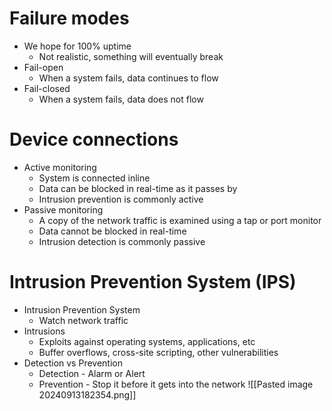 # Failure modes
- We hope for 100% uptime
	- Not realistic, something will eventually break
- Fail-open
	- When a system fails, data continues to flow
- Fail-closed
	- When a system fails, data does not flow
# Device connections
- Active monitoring
	- System is connected inline
	- Data can be blocked in real-time as it passes by
	- Intrusion prevention is commonly active
- Passive monitoring
	- A copy of the network traffic is examined using a tap or port monitor
	- Data cannot be blocked in real-time
	- Intrusion detection is commonly passive
# Intrusion Prevention System (IPS)
- Intrusion Prevention System
	- Watch network traffic
- Intrusions
	- Exploits against operating systems, applications, etc
	- Buffer overflows, cross-site scripting, other vulnerabilities
- Detection vs Prevention
	- Detection - Alarm or Alert
	- Prevention - Stop it before it gets into the network
![[Pasted image 20240913182354.png]]
